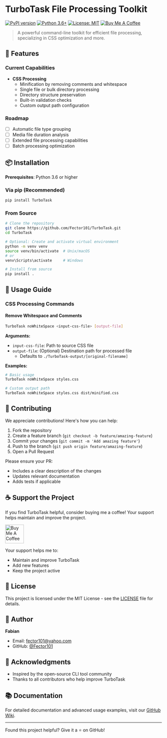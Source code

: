 # TurboTask File Processing Toolkit

[![PyPI version](https://badge.fury.io/py/TurboTask.svg)](https://badge.fury.io/py/TurboTask)
[![Python 3.6+](https://img.shields.io/badge/python-3.6+-blue.svg)](https://www.python.org/downloads/)
[![License: MIT](https://img.shields.io/badge/License-MIT-yellow.svg)](https://opensource.org/licenses/MIT)
[![Buy Me A Coffee](https://img.shields.io/badge/Buy%20Me%20A%20Coffee-Support-orange.svg)](https://buymeacoffee.com/fector101)

> A powerful command-line toolkit for efficient file processing, specializing in CSS optimization and more.

## 🚀 Features

### Current Capabilities
- **CSS Processing**
  - Minification by removing comments and whitespace
  - Single file or bulk directory processing
  - Directory structure preservation
  - Built-in validation checks
  - Custom output path configuration

### Roadmap
- [ ] Automatic file type grouping
- [ ] Media file duration analysis
- [ ] Extended file processing capabilities
- [ ] Batch processing optimization

## 📦 Installation

**Prerequisites**: Python 3.6 or higher

### Via pip (Recommended)
```bash
pip install TurboTask
```

### From Source
```bash
# Clone the repository
git clone https://github.com/Fector101/TurboTask.git
cd TurboTask

# Optional: Create and activate virtual environment
python -m venv venv
source venv/bin/activate  # Unix/macOS
# or
venv\Scripts\activate     # Windows

# Install from source
pip install .
```

## 🔨 Usage Guide

### CSS Processing Commands

#### Remove Whitespace and Comments
```bash
TurboTask noWhiteSpace <input-css-file> [output-file]
```

**Arguments:**
- `input-css-file`: Path to source CSS file
- `output-file`: (Optional) Destination path for processed file
  - Defaults to `./TurboTask-output/[original-filename]`

**Examples:**
```bash
# Basic usage
TurboTask noWhiteSpace styles.css

# Custom output path
TurboTask noWhiteSpace styles.css dist/minified.css
```

## 🤝 Contributing

We appreciate contributions! Here's how you can help:

1. Fork the repository
2. Create a feature branch (`git checkout -b feature/amazing-feature`)
3. Commit your changes (`git commit -m 'Add amazing feature'`)
4. Push to the branch (`git push origin feature/amazing-feature`)
5. Open a Pull Request

Please ensure your PR:
- Includes a clear description of the changes
- Updates relevant documentation
- Adds tests if applicable

## ☕ Support the Project

If you find TurboTask helpful, consider buying me a coffee! Your support helps maintain and improve the project.

<a href="https://www.buymeacoffee.com/fector101" target="_blank">
  <img src="https://cdn.buymeacoffee.com/buttons/v2/default-yellow.png" alt="Buy Me A Coffee" height="60">
</a>

Your support helps me to:
- Maintain and improve TurboTask
- Add new features
- Keep the project active
<!-- - Cover hosting costs -->

## 📄 License

This project is licensed under the MIT License - see the [LICENSE](LICENSE) file for details.

## 👤 Author

**Fabian**
- Email: fector101@yahoo.com
- GitHub: [@Fector101](https://github.com/Fector101/TurboTask)

## 🙏 Acknowledgments

- Inspired by the open-source CLI tool community
- Thanks to all contributors who help improve TurboTask

## 📚 Documentation

For detailed documentation and advanced usage examples, visit our [GitHub Wiki](https://github.com/Fector101/TurboTask/wiki).

---

Found this project helpful? Give it a ⭐️ on GitHub!
